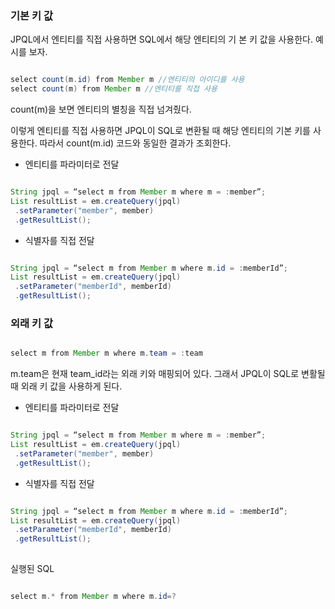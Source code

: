 ### 기본 키 값

JPQL에서 엔티티를 직접 사용하면 SQL에서 해당 엔티티의 기 본 키 값을 사용한다. 예시를 보자.

```java

select count(m.id) from Member m //엔티티의 아이디를 사용
select count(m) from Member m //엔티티를 직접 사용

```

count(m)을 보면 엔티티의 별칭을 직접 넘겨줬다. 

이렇게 엔티티를 직접 사용하면 JPQL이 SQL로 변환될 때 해당 엔티티의 기본 키를 사용한다. 따라서 count(m.id) 코드와 동일한 결과가 조회한다. 

* 엔티티를 파라미터로 전달

```java

String jpql = “select m from Member m where m = :member”; 
List resultList = em.createQuery(jpql) 
 .setParameter("member", member) 
 .getResultList(); 

```

* 식별자를 직접 전달

```java

String jpql = “select m from Member m where m.id = :memberId”; 
List resultList = em.createQuery(jpql) 
 .setParameter("memberId", memberId) 
 .getResultList();

```

### 외래 키 값

```java

select m from Member m where m.team = :team

```

m.team은 현재 team_id라는 외래 키와 매핑되어 있다. 그래서 JPQL이 SQL로 변활될 때 외래 키 값을 사용하게 된다.

* 엔티티를 파라미터로 전달

```java

String jpql = “select m from Member m where m = :member”; 
List resultList = em.createQuery(jpql) 
 .setParameter("member", member) 
 .getResultList();
```

* 식별자를 직접 전달

```java

String jpql = “select m from Member m where m.id = :memberId”; 
List resultList = em.createQuery(jpql) 
 .setParameter("memberId", memberId) 
 .getResultList();
 
```

실행된 SQL 

```java

select m.* from Member m where m.id=?

```
